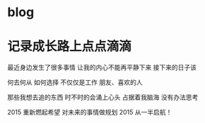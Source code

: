 # blog
# 记录成长路上点点滴滴
最近身边发生了很多事情
让我的内心不能再平静下来
接下来的日子该

何去何从
如何选择
不仅仅是工作
朋友、喜欢的人

那些我想去追的东西
时不时的会涌上心头
占据着我脑海
没有办法思考

2015
重新燃起希望
对未来的事情做规划
2015
从一半启航！

